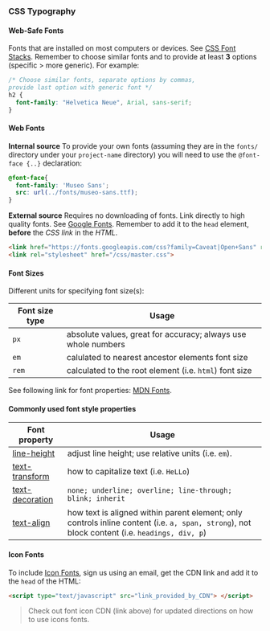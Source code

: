 
### CSS Typography

#### Web-Safe Fonts
Fonts that are installed on most computers or devices. See [CSS Font Stacks](https://www.cssfontstack.com). Remember to choose similar fonts and to provide at least **3** options (specific > more generic). For example:
```css
/* Choose similar fonts, separate options by commas,
provide last option with generic font */
h2 {
  font-family: "Helvetica Neue", Arial, sans-serif;
}
```
#### Web Fonts
**Internal source**
To provide your own fonts (assuming they are in the `fonts/` directory under your `project-name` directory) you will need to use the `@font-face {..}` declaration:

```css
@font-face{
  font-family: 'Museo Sans';
  src: url(../fonts/museo-sans.ttf);
}
```
**External source**
Requires no downloading of fonts. Link directly to high quality fonts. See [Google Fonts](https://fonts.google.com). Remember to add it to the `head` element, **before** the _CSS link_ in the _HTML_.
```html
<link href="https://fonts.googleapis.com/css?family=Caveat|Open+Sans" rel="stylesheet">
<link rel="stylesheet" href="/css/master.css">
```

#### Font Sizes
Different units for specifying font size(s):

| Font size type | Usage |
|----------------|-------|
| `px`           | absolute values, great for accuracy; always use whole numbers  |
| `em`           | calulated to nearest ancestor elements font size |
| `rem`          | calculated to the root element (i.e. `html`) font size |

See following link for font properties: [MDN Fonts](https://developer.mozilla.org/en-US/docs/Web/CSS/font).

#### Commonly used font style properties

| Font property  | Usage |
|----------------|-------|
| [line-height](https://developer.mozilla.org/en-US/docs/Web/CSS/line-height) | adjust line height; use relative units (i.e. `em`). |
|[text-transform](https://developer.mozilla.org/en-US/docs/Web/CSS/text-transform)| how to capitalize text (i.e. `HeLLo`)
| [text-decoration](https://developer.mozilla.org/en-US/docs/Web/SVG/Attribute/text-decoration) | `none; underline; overline; line-through; blink; inherit` |
|[text-align](https://developer.mozilla.org/en-US/docs/Web/CSS/text-align)| how text is aligned within parent element; only controls inline content (i.e. `a, span, strong`), not block content (i.e. `headings, div, p`) |


#### Icon Fonts
To include [Icon Fonts](https://fontawesome.com/?from=io), sign us using an email, get the CDN link and add it to the `head` of the HTML:
```html
<script type="text/javascript" src="link_provided_by_CDN"> </script>
```
> Check out font icon CDN (link above) for updated directions on how to use icons fonts. 
